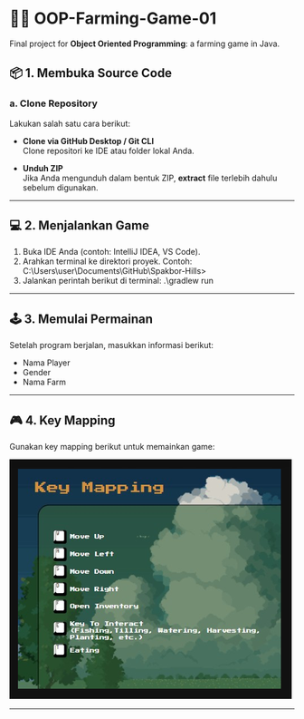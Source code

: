 # 🧑‍🌾 OOP-Farming-Game-01

Final project for **Object Oriented Programming**: a farming game in Java.

## 📦 1. Membuka Source Code

### a. Clone Repository

Lakukan salah satu cara berikut:

- **Clone via GitHub Desktop / Git CLI**  
  Clone repositori ke IDE atau folder lokal Anda.

- **Unduh ZIP**  
  Jika Anda mengunduh dalam bentuk ZIP, **extract** file terlebih dahulu sebelum digunakan.

---

## 💻 2. Menjalankan Game

1. Buka IDE Anda (contoh: IntelliJ IDEA, VS Code).
2. Arahkan terminal ke direktori proyek. Contoh: C:\Users\user\Documents\GitHub\Spakbor-Hills>
3. Jalankan perintah berikut di terminal: .\gradlew run
---

## 🕹️ 3. Memulai Permainan

Setelah program berjalan, masukkan informasi berikut:

- Nama Player  
- Gender  
- Nama Farm  

---

## 🎮 4. Key Mapping

Gunakan key mapping berikut untuk memainkan game:

![Key Mapping](image-1.png)

---


